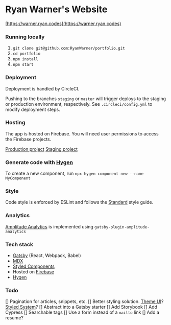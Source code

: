# Ryan Warner's Website

[https://warner.ryan.codes](https://warner.ryan.codes)

### Running locally

1. `git clone git@github.com:RyanWarner/portfolio.git`
1. `cd portfolio`
1. `npm install`
1. `npm start`

### Deployment

Deployment is handled by CircleCI.

Pushing to the branches `staging` or `master` will trigger deploys to the staging or production environment, respectively. See `.circleci/config.yml` to modify deployment steps.

### Hosting

The app is hosted on Firebase. You will need user permissions to access the Firebase projects.

[Production project](https://console.firebase.google.com/u/0/project/warner-codes/overview)
[Staging project](https://console.firebase.google.com/u/0/project/warner-codes-staging/overview)

### Generate code with [Hygen](hygen.io)

To create a new component, run `npx hygen component new --name MyComponent`

### Style

Code style is enforced by ESLint and follows the [Standard](https://standardjs.com/) style guide.

### Analytics

[Amplitude Analytics](https://amplitude.com/) is implemented using `gatsby-plugin-amplitude-analytics`

### Tech stack

- [Gatsby](gatsbyjs.org) (React, Webpack, Babel)
- [MDX](https://mdxjs.com/)
- [Styled Components](styled-components.com)
- Hosted on [Firebase](https://firebase.google.com/)
- [Hygen](hygen.io)


### Todo

[] Pagination for articles, snippets, etc.
[] Better styling solution. [Theme UI](https://theme-ui.com/)? [Styled System](https://styled-system.com/)?
[] Abstract into a Gatsby starter
[] Add Storybook
[] Add Cypress
[] Searchable tags
[] Use a form instead of a `mailto` link
[] Add a resume?
